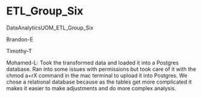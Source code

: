 # ETL_Group_Six
DataAnalyticsUOM_ETL_Group_Six

Brandon-E

Timothy-T

Mohamed-L: Took the transformed data and loaded it into a Postgres database. Ran into some issues with permissions but took care of it with the chmod a+rX command in the mac terminal to upload it into Postgres. We chose a relational database because as the tables get more complicated it makes it easier to make adjustments and do more complex analysis.


